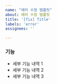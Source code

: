 ```yaml
---
name: "에러 수정 템플릿"
about: 에러 수정 템플릿
title: '[fix] Title'
labels: 'error'
assignees: ''

---
```


### 기능

* 세부 기능 내역 1
* 세부 기능 내역 2
* 세부 기능 내역 3